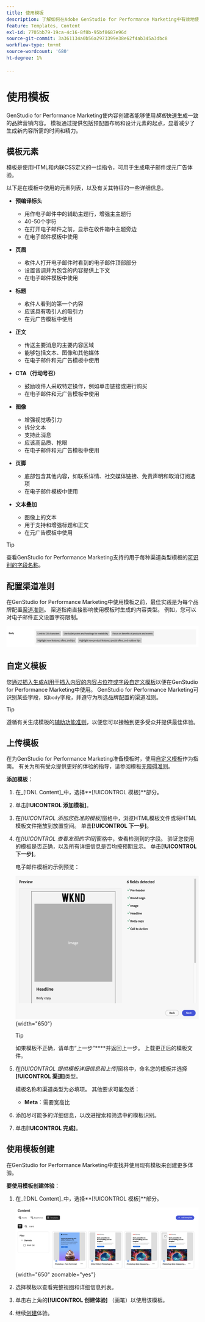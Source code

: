 ```yaml
---
title: 使用模板
description: 了解如何在Adobe GenStudio for Performance Marketing中有效地使用模板来简化您的创作过程。
feature: Templates, Content
exl-id: 7705bb79-19ca-4c16-8f8b-95bf8687e96d
source-git-commit: 3a361134a0b56a2973399e38e62f4ab345a3dbc8
workflow-type: tm+mt
source-wordcount: '680'
ht-degree: 1%

---
```


# 使用模板

GenStudio for Performance Marketing使内容创建者能够使用&#x200B;_模板_&#x200B;快速生成一致的品牌营销内容。 模板通过提供包括预配置布局和设计元素的起点，显着减少了生成新内容所需的时间和精力。

## 模板元素

模板是使用HTML和内联CSS定义的一组指令，可用于生成电子邮件或元广告体验。

以下是在模板中使用的元素列表，以及有关其特征的一些详细信息。

- **预编译标头**

   - 用作电子邮件中的辅助主题行，增强主主题行
   - 40-50个字符
   - 在打开电子邮件之前，显示在收件箱中主题旁边
   - 在电子邮件模板中使用

- **页眉**

   - 收件人打开电子邮件时看到的电子邮件顶部部分
   - 设置音调并为包含的内容提供上下文
   - 在电子邮件模板中使用

- **标题**

   - 收件人看到的第一个内容
   - 应该具有吸引人的吸引力
   - 在元广告模板中使用

- **正文**

   - 传送主要消息的主要内容区域
   - 能够包括文本、图像和其他媒体
   - 在电子邮件和元广告模板中使用

- **CTA（行动号召）**

   - 鼓励收件人采取特定操作，例如单击链接或进行购买
   - 在电子邮件和元广告模板中使用

- **图像**

   - 增强视觉吸引力
   - 拆分文本
   - 支持此消息
   - 应该高品质、抢眼
   - 在电子邮件和元广告模板中使用

- **页脚**

   - 底部包含其他内容，如联系详情、社交媒体链接、免责声明和取消订阅选项
   - 在电子邮件模板中使用

- **文本叠加**

   - 图像上的文本
   - 用于支持和增强标题和正文
   - 在元广告模板中使用

>[!TIP]
>
>查看GenStudio for Performance Marketing支持的用于每种渠道类型模板的[可识别的字段名称](customize-template.md#recognized-field-names)。

## 配置渠道准则

在GenStudio for Performance Marketing中使用模板之前，最佳实践是为每个品牌配置[渠道准则](../guidelines/brands.md#channel-guidelines)。 渠道指南直接影响使用模板时生成的内容类型。 例如，您可以对电子邮件正文设置字符限制。

![正文规范](/help/assets/channel-email-body.png)

## 自定义模板

您[通过插入生成AI用于插入内容的内容占位符或字段自定义模板](customize-template.md)以便在GenStudio for Performance Marketing中使用。 GenStudio for Performance Marketing可识别某些字段，如`body`字段，并遵守为所选品牌配置的渠道准则。

>[!TIP]
>
>遵循有关生成模板的[辅助功能准则](accessibility-for-templates.md)，以便您可以接触到更多受众并提供最佳体验。

## 上传模板

在为GenStudio for Performance Marketing准备模板时，使用[自定义模板](customize-template.md)作为指南。 有关为所有受众提供更好的体验的指导，请参阅模板[无障碍准则](accessibility-for-templates.md)。

**添加模板**：

1. 在&#x200B;_[!DNL Content]_中，选择&#x200B;**[!UICONTROL 模板]**部分。

1. 单击&#x200B;**[!UICONTROL 添加模板]**。

1. 在&#x200B;_[!UICONTROL 添加您批准的模板]_&#x200B;窗格中，浏览HTML模板文件或将HTML模板文件拖放到放置空间。 单击&#x200B;**[!UICONTROL 下一步]**。

1. 在&#x200B;_[!UICONTROL 查看发现的字段]_&#x200B;窗格中，查看检测到的字段。 验证您使用的模板是否正确，以及所有详细信息是否均按预期显示。 单击&#x200B;**[!UICONTROL 下一步]**。

   电子邮件模板的示例预览：

   ![检测到预览字段](../../assets/template-detected-fields.png){width="650"}

   >[!TIP]
   >
   >如果模板不正确，请单击“上一步”****&#x200B;并返回上一步。 上载更正后的模板文件。

1. 在&#x200B;_[!UICONTROL 提供模板详细信息和上传]_&#x200B;窗格中，命名您的模板并选择&#x200B;**[!UICONTROL 渠道]**&#x200B;类型。

   模板名称和渠道类型为必填项。 其他要求可能包括：

   - **Meta**：需要宽高比
   <!-- - **Display ads**: requires Dimensions -->

1. 添加尽可能多的详细信息，以改进搜索和筛选中的模板识别。

1. 单击&#x200B;**[!UICONTROL 完成]**。

## 使用模板创建

在GenStudio for Performance Marketing中查找并使用现有模板来创建更多体验。

**要使用模板创建体验**：

1. 在&#x200B;_[!DNL Content]_中，选择&#x200B;**[!UICONTROL 模板]**部分。

   ![内容模板列表](../../assets/content-templates.png){width="650" zoomable="yes"}

1. 选择模板以查看完整视图和详细信息列表。

1. 单击右上角的&#x200B;**[!UICONTROL 创建体验]** （画笔）以使用该模板。

1. 继续[创建](/help/user-guide/create/overview.md)体验。
